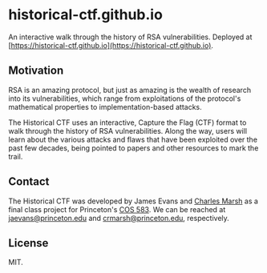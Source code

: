 # historical-ctf.github.io

An interactive walk through the history of RSA vulnerabilities. Deployed at [https://historical-ctf.github.io](https://historical-ctf.github.io).

## Motivation

RSA is an amazing protocol, but just as amazing is the wealth of research into its vulnerabilities, which range from exploitations of the protocol's mathematical properties to implementation-based attacks.

The Historical CTF uses an interactive, Capture the Flag (CTF) format to walk through the history of RSA vulnerabilities. Along the way, users will learn about the various attacks and flaws that have been exploited over the past few decades, being pointed to papers and other resources to mark the trail.

## Contact

The Historical CTF was developed by James Evans and [Charles Marsh](http://crmarsh.com) as a final class project for Princeton's <a href="https://registrar.princeton.edu/course-offerings/course_details.xml?courseid=010571&term=1154" target="_blank">COS 583</a>. We can be reached at [jaevans@princeton.edu](mailto:jaevans@princeton) and [crmarsh@princeton.edu](mailto:crmarsh@princeton), respectively.

## License

MIT.
